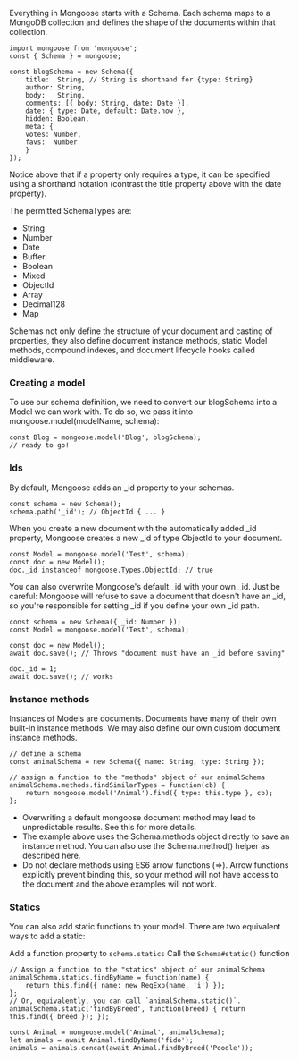 Everything in Mongoose starts with a Schema. Each schema maps to a MongoDB collection and defines the shape of the documents within that collection.

    import mongoose from 'mongoose';
    const { Schema } = mongoose;

    const blogSchema = new Schema({
        title:  String, // String is shorthand for {type: String}
        author: String,
        body:   String,
        comments: [{ body: String, date: Date }],
        date: { type: Date, default: Date.now },
        hidden: Boolean,
        meta: {
        votes: Number,
        favs:  Number
        }
    });

Notice above that if a property only requires a type, it can be specified using a shorthand notation (contrast the title property above with the date property).

The permitted SchemaTypes are:

- String
- Number
- Date
- Buffer
- Boolean
- Mixed
- ObjectId
- Array
- Decimal128
- Map

Schemas not only define the structure of your document and casting of properties, they also define document instance methods, static Model methods, compound indexes, and document lifecycle hooks called middleware.


### Creating a model

To use our schema definition, we need to convert our blogSchema into a Model we can work with. To do so, we pass it into mongoose.model(modelName, schema):

    const Blog = mongoose.model('Blog', blogSchema);
    // ready to go!

### Ids

By default, Mongoose adds an _id property to your schemas.

    const schema = new Schema();
    schema.path('_id'); // ObjectId { ... }

When you create a new document with the automatically added _id property, Mongoose creates a new _id of type ObjectId to your document.

    const Model = mongoose.model('Test', schema);
    const doc = new Model();
    doc._id instanceof mongoose.Types.ObjectId; // true

You can also overwrite Mongoose's default _id with your own _id. Just be careful: Mongoose will refuse to save a document that doesn't have an _id, so you're responsible for setting _id if you define your own _id path.

    const schema = new Schema({ _id: Number });
    const Model = mongoose.model('Test', schema);

    const doc = new Model();
    await doc.save(); // Throws "document must have an _id before saving"

    doc._id = 1;
    await doc.save(); // works

### Instance methods

Instances of Models are documents. Documents have many of their own built-in instance methods. We may also define our own custom document instance methods.

    // define a schema
    const animalSchema = new Schema({ name: String, type: String });

    // assign a function to the "methods" object of our animalSchema
    animalSchema.methods.findSimilarTypes = function(cb) {
        return mongoose.model('Animal').find({ type: this.type }, cb);
    };

- Overwriting a default mongoose document method may lead to unpredictable results. See this for more details.
- The example above uses the Schema.methods object directly to save an instance method. You can also use the Schema.method() helper as described here.
- Do not declare methods using ES6 arrow functions (=>). Arrow functions explicitly prevent binding this, so your method will not have access to the document and the above examples will not work.

### Statics

You can also add static functions to your model. There are two equivalent ways to add a static:

Add a function property to `schema.statics`
Call the `Schema#static()` function

    // Assign a function to the "statics" object of our animalSchema
    animalSchema.statics.findByName = function(name) {
        return this.find({ name: new RegExp(name, 'i') });
    };
    // Or, equivalently, you can call `animalSchema.static()`.
    animalSchema.static('findByBreed', function(breed) { return this.find({ breed }); });

    const Animal = mongoose.model('Animal', animalSchema);
    let animals = await Animal.findByName('fido');
    animals = animals.concat(await Animal.findByBreed('Poodle'));

